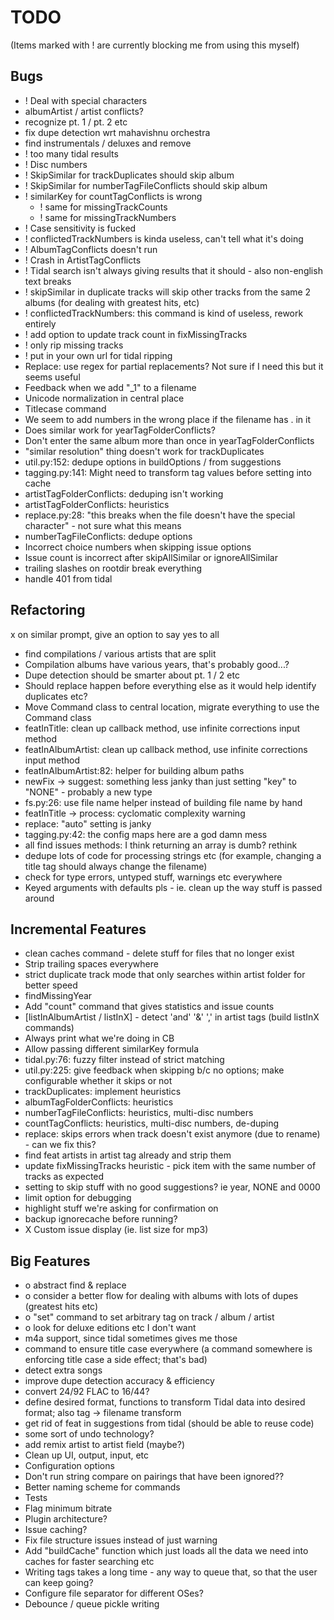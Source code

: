 # TODO

(Items marked with ! are currently blocking me from using this myself)

## Bugs

- ! Deal with special characters
- albumArtist / artist conflicts?
- recognize pt. 1 / pt. 2 etc
- fix dupe detection wrt mahavishnu orchestra
- find instrumentals / deluxes and remove
- ! too many tidal results
- ! Disc numbers
- ! SkipSimilar for trackDuplicates should skip album
- ! SkipSimilar for numberTagFileConflicts should skip album
- ! similarKey for countTagConflicts is wrong
  - ! same for missingTrackCounts
  - ! same for missingTrackNumbers
- ! Case sensitivity is fucked
- ! conflictedTrackNumbers is kinda useless, can't tell what it's doing
- ! AlbumTagConflicts doesn't run
- ! Crash in ArtistTagConflicts
- ! Tidal search isn't always giving results that it should - also non-english text breaks
- ! skipSimilar in duplicate tracks will skip other tracks from the same 2 albums (for dealing with greatest hits, etc)
- ! conflictedTrackNumbers: this command is kind of useless, rework entirely
- ! add option to update track count in fixMissingTracks
- ! only rip missing tracks
- ! put in your own url for tidal ripping
- Replace: use regex for partial replacements? Not sure if I need this but it seems useful
- Feedback when we add "\_1" to a filename
- Unicode normalization in central place
- Titlecase command
- We seem to add numbers in the wrong place if the filename has . in it
- Does similar work for yearTagFolderConflicts?
- Don't enter the same album more than once in yearTagFolderConflicts
- "similar resolution" thing doesn't work for trackDuplicates
- util.py:152: dedupe options in buildOptions / from suggestions
- tagging.py:141: Might need to transform tag values before setting into cache
- artistTagFolderConflicts: deduping isn't working
- artistTagFolderConflicts: heuristics
- replace.py:28: "this breaks when the file doesn't have the special character" - not sure what this means
- numberTagFileConflicts: dedupe options
- Incorrect choice numbers when skipping issue options
- Issue count is incorrect after skipAllSimilar or ignoreAllSimilar
- trailing slashes on rootdir break everything
- handle 401 from tidal

## Refactoring

x on similar prompt, give an option to say yes to all

- find compilations / various artists that are split
- Compilation albums have various years, that's probably good...?
- Dupe detection should be smarter about pt. 1 / 2 etc
- Should replace happen before everything else as it would help identify duplicates etc?
- Move Command class to central location, migrate everything to use the Command class
- featInTitle: clean up callback method, use infinite corrections input method
- featInAlbumArtist: clean up callback method, use infinite corrections input method
- featInAlbumArtist:82: helper for building album paths
- newFix -> suggest: something less janky than just setting "key" to "NONE" - probably a new type
- fs.py:26: use file name helper instead of building file name by hand
- featInTitle -> process: cyclomatic complexity warning
- replace: "auto" setting is janky
- tagging.py:42: the config maps here are a god damn mess
- all find issues methods: I think returning an array is dumb? rethink
- dedupe lots of code for processing strings etc (for example, changing a title tag should always change the filename)
- check for type errors, untyped stuff, warnings etc everywhere
- Keyed arguments with defaults pls - ie. clean up the way stuff is passed around

## Incremental Features

- clean caches command - delete stuff for files that no longer exist
- Strip trailing spaces everywhere
- strict duplicate track mode that only searches within artist folder for better speed
- findMissingYear
- Add "count" command that gives statistics and issue counts
- [listInAlbumArtist / listInX] - detect 'and' '&' ',' in artist tags (build listInX commands)
- Always print what we're doing in CB
- Allow passing different similarKey formula
- tidal.py:76: fuzzy filter instead of strict matching
- util.py:225: give feedback when skipping b/c no options; make configurable whether it skips or not
- trackDuplicates: implement heuristics
- albumTagFolderConflicts: heuristics
- numberTagFileConflicts: heuristics, multi-disc numbers
- countTagConflicts: heuristics, multi-disc numbers, de-duping
- replace: skips errors when track doesn't exist anymore (due to rename) - can we fix this?
- find feat artists in artist tag already and strip them
- update fixMissingTracks heuristic - pick item with the same number of tracks as expected
- setting to skip stuff with no good suggestions? ie year, NONE and 0000
- limit option for debugging
- highlight stuff we're asking for confirmation on
- backup ignorecache before running?
- X Custom issue display (ie. list size for mp3)

## Big Features

- o abstract find & replace
- o consider a better flow for dealing with albums with lots of dupes (greatest hits etc)
- o "set" command to set arbitrary tag on track / album / artist
- o look for deluxe editions etc I don't want
- m4a support, since tidal sometimes gives me those
- command to ensure title case everywhere (a command somewhere is enforcing title case a side effect; that's bad)
- detect extra songs
- improve dupe detection accuracy & efficiency
- convert 24/92 FLAC to 16/44?
- define desired format, functions to transform Tidal data into desired format; also tag -> filename transform
- get rid of feat in suggestions from tidal (should be able to reuse code)
- some sort of undo technology?
- add remix artist to artist field (maybe?)
- Clean up UI, output, input, etc
- Configuration options
- Don't run string compare on pairings that have been ignored??
- Better naming scheme for commands
- Tests
- Flag minimum bitrate
- Plugin architecture?
- Issue caching?
- Fix file structure issues instead of just warning
- Add "buildCache" function which just loads all the data we need into caches for faster searching etc
- Writing tags takes a long time - any way to queue that, so that the user can keep going?
- Configure file separator for different OSes?
- Debounce / queue pickle writing
